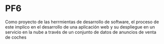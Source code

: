 # PF6
Como proyecto de las herrmientas de desarrollo de software, el proceso de este implico en el desarrollo de una aplicación web y su despliegue en un servicio en la nube a través de un conjunto de datos de anuncios de venta de coches